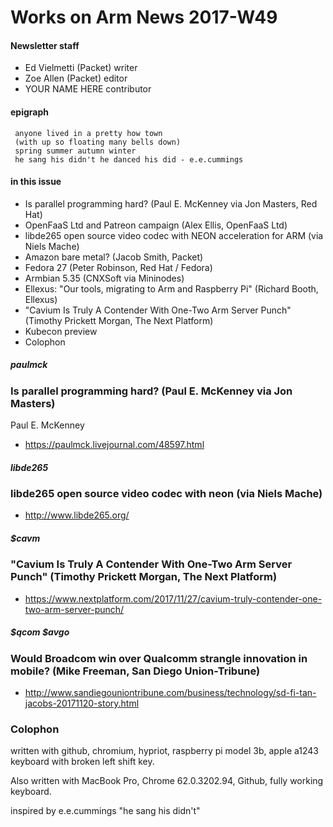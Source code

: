 # Works on Arm News 2017-W49

#### Newsletter staff

* Ed Vielmetti (Packet) writer
* Zoe Allen (Packet) editor
* YOUR NAME HERE contributor

#### epigraph

```
 anyone lived in a pretty how town
 (with up so floating many bells down)
 spring summer autumn winter
 he sang his didn't he danced his did - e.e.cummings
```       

#### in this issue

* Is parallel programming hard? (Paul E. McKenney via Jon Masters, Red Hat)
* OpenFaaS Ltd and Patreon campaign (Alex Ellis, OpenFaaS Ltd)
* libde265 open source video codec with NEON acceleration for ARM (via Niels Mache)
* Amazon bare metal? (Jacob Smith, Packet)
* Fedora 27 (Peter Robinson, Red Hat / Fedora)
* Armbian 5.35 (CNXSoft via Mininodes)
* Ellexus: "Our tools, migrating to Arm and Raspberry Pi" (Richard Booth, Ellexus)
* "Cavium Is Truly A Contender With One-Two Arm Server Punch" (Timothy Prickett Morgan, The Next Platform)
* Kubecon preview
* Colophon

##### paulmck
### Is parallel programming hard? (Paul E. McKenney via Jon Masters)

Paul E. McKenney

* https://paulmck.livejournal.com/48597.html

##### libde265
### libde265 open source video codec with neon (via Niels Mache)

* http://www.libde265.org/

##### $cavm
### "Cavium Is Truly A Contender With One-Two Arm Server Punch" (Timothy Prickett Morgan, The Next Platform)

* https://www.nextplatform.com/2017/11/27/cavium-truly-contender-one-two-arm-server-punch/

##### $qcom $avgo
### Would Broadcom win over Qualcomm strangle innovation in mobile? (Mike Freeman, San Diego Union-Tribune)

* http://www.sandiegouniontribune.com/business/technology/sd-fi-tan-jacobs-20171120-story.html

### Colophon

written with github, chromium, hypriot, raspberry pi model 3b, apple a1243 keyboard with broken left shift key.

Also written with MacBook Pro, Chrome 62.0.3202.94, Github, fully working keyboard.

inspired by e.e.cummings "he sang his didn't"
